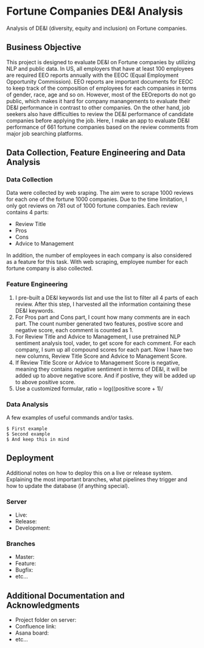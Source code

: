 # Fortune Companies DE&I Analysis

Analysis of DE&I (diversity, equity and inclusion) on Fortune companies. 

## Business Objective

This project is designed to evaluate DE&I on Fortune companies by utilizing NLP and public data. In US, all employers that have at least 100 employees are required EEO reports annually with the EEOC (Equal Employment Opportunity Commission). EEO reports are important documents for EEOC to keep track of the composition of employees for each companies in terms of gender, race, age and so on. However, most of the EEOreports do not go public, which makes it hard for company manangements to evaluate their DE&I performance in contrast to other companies. On the other hand, job seekers also have difficulties to review the DE&I performance of candidate companies before applying the job. Here, I make an app to evaluate DE&I performance of 661 fortune companies based on the review comments from major job searching platforms.

## Data Collection, Feature Engineering and Data Analysis

### Data Collection

Data were collected by web sraping. The aim were to scrape 1000 reviews for each one of the fortune 1000 companies. Due to the time limitation, I only got reviews on 781 out of 1000 fortune companies. Each review contains 4 parts:

* Review Title
* Pros
* Cons
* Advice to Management

In addition, the number of employees in each company is also considered as a feature for this task. With web scraping, employee number for each fortune company is also collected.

### Feature Engineering

1. I pre-built a DE&I keywords list and use the list to filter all 4 parts of each review. After this step, I harvested all the information containing these DE&I keywords. 
2. For Pros part and Cons part, I count how many comments are in each part. The count number generated two features, postive score and negative score, each comment is counted as 1.
3. For Review Title and Advice to Management, I use pretrained NLP sentiment analysis tool, vader, to get score for each comment. For each company, I sum up all compound scores for each part. Now I have two new columns, Review Title Score and Advice to Management Score.
4. If Review Title Score or Advice to Management Score is negative, meaning they contains negative sentiment in terms of DE&I, it will be added up to above negative score. And if postive, they will be added up to above positive score.
5. Use a customized formular, ratio = log((positive score + 1)/


### Data Analysis

A few examples of useful commands and/or tasks.

```
$ First example
$ Second example
$ And keep this in mind
```

## Deployment

Additional notes on how to deploy this on a live or release system. Explaining the most important branches, what pipelines they trigger and how to update the database (if anything special).

### Server

* Live:
* Release:
* Development:

### Branches

* Master:
* Feature:
* Bugfix:
* etc...

## Additional Documentation and Acknowledgments

* Project folder on server:
* Confluence link:
* Asana board:
* etc...
